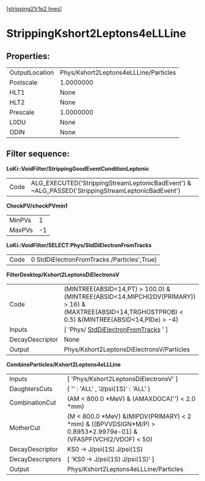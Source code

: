 [[stripping21r1p2 lines]](./stripping21r1p2-index)

# StrippingKshort2Leptons4eLLLine

## Properties:

|                |                                       |
|----------------|---------------------------------------|
| OutputLocation | Phys/Kshort2Leptons4eLLLine/Particles |
| Postscale      | 1.0000000                             |
| HLT1           | None                                  |
| HLT2           | None                                  |
| Prescale       | 1.0000000                             |
| L0DU           | None                                  |
| ODIN           | None                                  |

## Filter sequence:

**LoKi::VoidFilter/StrippingGoodEventConditionLeptonic**

|      |                                                                                                   |
|------|---------------------------------------------------------------------------------------------------|
| Code | ALG_EXECUTED('StrippingStreamLeptonicBadEvent') & \~ALG_PASSED('StrippingStreamLeptonicBadEvent') |

**CheckPV/checkPVmin1**

|        |     |
|--------|-----|
| MinPVs | 1   |
| MaxPVs | -1  |

**LoKi::VoidFilter/SELECT:Phys/StdDiElectronFromTracks**

|      |                                             |
|------|---------------------------------------------|
| Code | 0 StdDiElectronFromTracks /Particles',True) |

**FilterDesktop/Kshort2LeptonsDiElectronsV**

|                 |                                                                                                                                                           |
|-----------------|-----------------------------------------------------------------------------------------------------------------------------------------------------------|
| Code            | (MINTREE(ABSID\<14,PT) \> 100.0) &(MINTREE(ABSID\<14,MIPCHI2DV(PRIMARY)) \> 16) &(MAXTREE(ABSID\<14,TRGHOSTPROB) \< 0.5) &(MINTREE(ABSID\<14,PIDe) \> -4) |
| Inputs          | [ 'Phys/ [StdDiElectronFromTracks](./stripping21r1p2-stddielectronfromtracks) ' ]                                                                       |
| DecayDescriptor | None                                                                                                                                                      |
| Output          | Phys/Kshort2LeptonsDiElectronsV/Particles                                                                                                                 |

**CombineParticles/Kshort2Leptons4eLLLine**

|                  |                                                                                                                        |
|------------------|------------------------------------------------------------------------------------------------------------------------|
| Inputs           | [ 'Phys/Kshort2LeptonsDiElectronsV' ]                                                                                |
| DaughtersCuts    | { '' : 'ALL' , 'J/psi(1S)' : 'ALL' }                                                                                   |
| CombinationCut   | (AM \< 800.0 \*MeV) & (AMAXDOCA('') \< 2.0 \*mm)                                                                       |
| MotherCut        | (M \< 800.0 \*MeV) &(MIPDV(PRIMARY) \< 2 \*mm) & ((BPVVDSIGN\*M/P) \> 0.8953\*2.9979e-01) & (VFASPF(VCHI2/VDOF) \< 50) |
| DecayDescriptor  | KS0 -\> J/psi(1S) J/psi(1S)                                                                                            |
| DecayDescriptors | [ 'KS0 -\> J/psi(1S) J/psi(1S)' ]                                                                                    |
| Output           | Phys/Kshort2Leptons4eLLLine/Particles                                                                                  |
